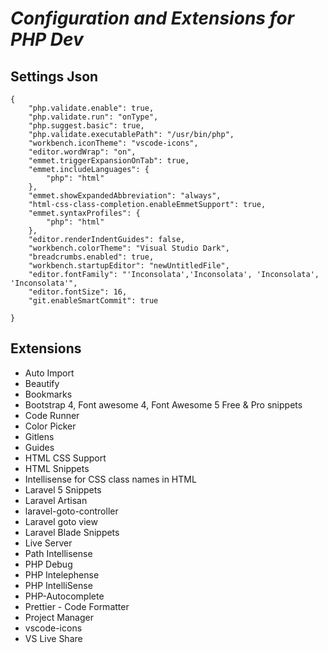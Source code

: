 # ***Configuration and Extensions for PHP Dev***

## **Settings Json**
``````````````````````````
{
    "php.validate.enable": true,
    "php.validate.run": "onType",
    "php.suggest.basic": true,
    "php.validate.executablePath": "/usr/bin/php",
    "workbench.iconTheme": "vscode-icons",
    "editor.wordWrap": "on",
    "emmet.triggerExpansionOnTab": true,
    "emmet.includeLanguages": {
        "php": "html"
    },
    "emmet.showExpandedAbbreviation": "always",
    "html-css-class-completion.enableEmmetSupport": true,
    "emmet.syntaxProfiles": {
        "php": "html"
    },
    "editor.renderIndentGuides": false,
    "workbench.colorTheme": "Visual Studio Dark",
    "breadcrumbs.enabled": true,
    "workbench.startupEditor": "newUntitledFile",
    "editor.fontFamily": "'Inconsolata','Inconsolata', 'Inconsolata', 'Inconsolata'",
    "editor.fontSize": 16,
    "git.enableSmartCommit": true
    
}
``````````````````````````

## **Extensions**

- Auto Import
- Beautify
- Bookmarks
- Bootstrap 4, Font awesome 4, Font Awesome 5 Free & Pro snippets
- Code Runner
- Color Picker
- Gitlens
- Guides
- HTML CSS Support
- HTML Snippets
- Intellisense for CSS class names in HTML
- Laravel 5 Snippets
- Laravel Artisan
- laravel-goto-controller
- Laravel goto view
- Laravel Blade Snippets
- Live Server
- Path Intellisense
- PHP Debug
- PHP Intelephense
- PHP IntelliSense
- PHP-Autocomplete
- Prettier - Code Formatter
- Project Manager
- vscode-icons
- VS Live Share